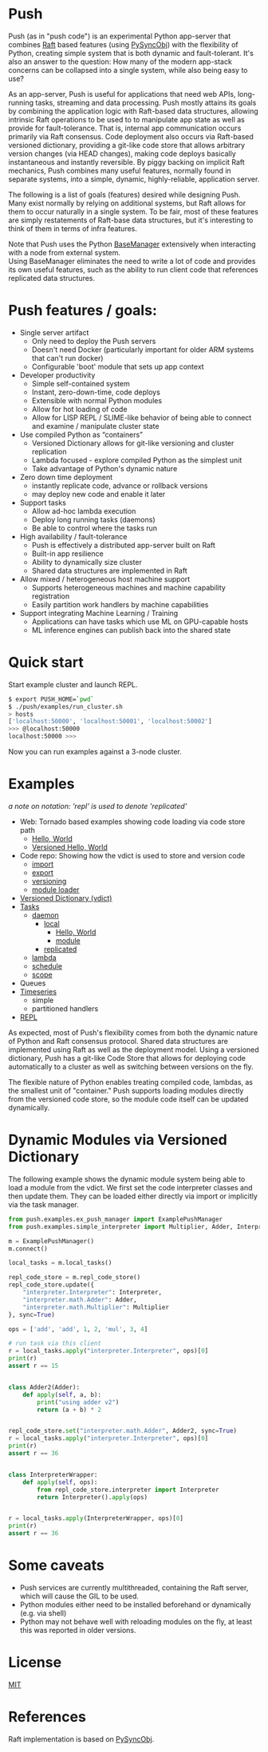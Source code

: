 # Push

Push (as in "push code") is an experimental Python app-server that combines [Raft](https://en.wikipedia.org/wiki/Raft_(algorithm)) based features (using [PySyncObj](https://github.com/bakwc/PySyncObj)) with the 
flexibility of Python, creating simple system that is both dynamic and fault-tolerant.  It's also an answer to the question:
How many of the modern app-stack concerns can be collapsed into a single system, while also being easy to use?  

As an app-server, Push is useful for applications that need web APIs, long-running tasks, streaming and data processing.  Push mostly 
attains its goals by combining the application logic with Raft-based data structures, allowing intrinsic
Raft operations to be used to to manipulate app state as well as provide for fault-tolerance.  That is, internal 
app communication occurs primarily via Raft consensus.  Code deployment also occurs via Raft-based versioned 
dictionary, providing a git-like code store that allows arbitrary version changes (via HEAD changes), making code 
deploys basically instantaneous and instantly reversible.  By piggy backing on implicit Raft mechanics, Push combines many useful features, normally found in separate systems, 
into a simple, dynamic, highly-reliable, application server.  

The following is a list of goals (features) desired while designing Push.  Many exist normally by relying on 
additional systems, but Raft allows for them to occur naturally in a single system.  To be fair, most of these
features are simply restatements of Raft-base data structures, but it's interesting to think of them in terms
of infra features.

Note that Push uses the Python [BaseManager](https://docs.python.org/3/library/multiprocessing.html) extensively when interacting with a node from external system.  
Using BaseManager eliminates the need to write a lot of code and provides its own useful features, such as the 
ability to run client code that references replicated data structures.

# Push features / goals:

- Single server artifact
  - Only need to deploy the Push servers
  - Doesn't need Docker (particularly important for older ARM systems that can't run docker)
  - Configurable 'boot' module that sets up app context
- Developer productivity
  - Simple self-contained system
  - Instant, zero-down-time, code deploys
  - Extensible with normal Python modules
  - Allow for hot loading of code
  - Allow for LISP REPL / SLIME-like behavior of being able to connect and examine / manipulate cluster state
- Use compiled Python as “containers”
  - Versioned Dictionary allows for git-like versioning and cluster replication
  - Lambda focused - explore compiled Python as the simplest unit
  - Take advantage of Python's dynamic nature
- Zero down time deployment
  - instantly replicate code, advance or rollback versions
  - may deploy new code and enable it later
- Support tasks
  - Allow ad-hoc lambda execution
  - Deploy long running tasks (daemons)
  - Be able to control where the tasks run
- High availability / fault-tolerance
  - Push is effectively a distributed app-server built on Raft
  - Built-in app resilience
  - Ability to dynamically size cluster
  - Shared data structures are implemented in Raft
- Allow mixed / heterogeneous host machine support
  - Supports heterogeneous machines and machine capability registration
  - Easily partition work handlers by machine capabilities
- Support integrating Machine Learning / Training
  - Applications can have tasks which use ML on GPU-capable hosts
  - ML inference engines can publish back into the shared state

# Quick start
Start example cluster and launch REPL.
```bash
$ export PUSH_HOME=`pwd`
$ ./push/examples/run_cluster.sh
> hosts
['localhost:50000', 'localhost:50001', 'localhost:50002']
>>> @localhost:50000
localhost:50000 >>> 
```

Now you can run examples against a 3-node cluster.

# Examples

_a note on notation: 'repl' is used to denote 'replicated'_

- Web: Tornado based examples showing code loading via code store path
  - [Hello, World](push/examples/web/c_hello.py)
  - [Versioned Hello, World](push/examples/web/do_hello.sh)
- Code repo: Showing how the vdict is used to store and version code
  - [import](push/examples/code_repo/import)
  - [export](push/examples/code_repo/export)
  - [versioning](push/examples/code_repo/c_versions.py)
  - [module loader](push/examples/code_repo/c_module.py)
- [Versioned Dictionary (vdict)](push/examples/versioned_dict)
- [Tasks](push/examples/tasks)
  - [daemon](push/examples/tasks/daemon)
    - [local](push/examples/tasks/daemon/local)
      - [Hello, World](push/examples/tasks/daemon/local/c_hello.py)
      - [module](push/examples/tasks/daemon/local/c_module.py)
    - [replicated](push/examples/tasks/daemon/c_repl.py)
  - [lambda](push/examples/tasks/lambda)
  - [schedule](push/examples/tasks/schedule)
  - [scope](push/examples/tasks/scope)
- Queues
- [Timeseries](push/examples/timeseries)
  - simple
  - partitioned handlers
- [REPL](push/push_repl.py)



As expected, most of Push's flexibility comes from both the dynamic nature of Python and Raft consensus protocol.
Shared data structures are implemented using Raft as well as the deployment model.  Using a versioned dictionary, Push has a git-like
Code Store that allows for deploying code automatically to a cluster as well as switching between versions on the fly.

The flexible nature of Python enables treating compiled code, lambdas, as the smallest unit of "container."  Push supports loading modules
directly from the versioned code store, so the module code itself can be updated dynamically.

# Dynamic Modules via Versioned Dictionary

The following example shows the dynamic module system being able to load a module from the vdict.  We first set the
code interpreter classes and then update them.  They can be loaded either directly via import or implicitly via the task manager.

```python
from push.examples.ex_push_manager import ExamplePushManager
from push.examples.simple_interpreter import Multiplier, Adder, Interpreter

m = ExamplePushManager()
m.connect()

local_tasks = m.local_tasks()

repl_code_store = m.repl_code_store()
repl_code_store.update({
    "interpreter.Interpreter": Interpreter,
    "interpreter.math.Adder": Adder,
    "interpreter.math.Multiplier": Multiplier
}, sync=True)

ops = ['add', 'add', 1, 2, 'mul', 3, 4]

# run task via this client
r = local_tasks.apply("interpreter.Interpreter", ops)[0]
print(r)
assert r == 15


class Adder2(Adder):
    def apply(self, a, b):
        print("using adder v2")
        return (a + b) * 2


repl_code_store.set("interpreter.math.Adder", Adder2, sync=True)
r = local_tasks.apply("interpreter.Interpreter", ops)[0]
print(r)
assert r == 36


class InterpreterWrapper:
    def apply(self, ops):
        from repl_code_store.interpreter import Interpreter
        return Interpreter().apply(ops)


r = local_tasks.apply(InterpreterWrapper, ops)[0]
print(r)
assert r == 36

```

# Some caveats

- Push services are currently multithreaded, containing the Raft server, which will cause the GIL to be used.
- Python modules either need to be installed beforehand or dynamically (e.g. via shell)
- Python may not behave well with reloading modules on the fly, at least this was reported in older versions.

# License

[MIT](LICENSE.txt)

# References

Raft implementation is based on [PySyncObj](https://github.com/bakwc/PySyncObj).

